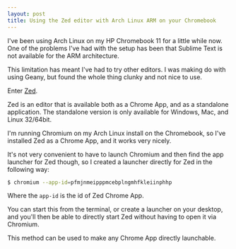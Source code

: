 ```yaml
---
layout: post
title: Using the Zed editor with Arch Linux ARM on your Chromebook
---
```


I've been using Arch Linux on my HP Chromebook 11 for a little while now. One of the problems I've had with the setup has been that Sublime Text is not available for the ARM architecture.

<!-- more -->

This limitation has meant I've had to try other editors. I was making do with using Geany, but found the whole thing clunky and not nice to use.

Enter [Zed](http://github.com/zedapp/zed).

Zed is an editor that is available both as a Chrome App, and as a standalone application. The standalone version is only available for Windows, Mac, and Linux 32/64bit.

I'm running Chromium on my Arch Linux install on the Chromebook, so I've installed Zed as a Chrome App, and it works very nicely.

It's not very convenient to have to launch Chromium and then find the app launcher for Zed though, so I created a launcher directly for Zed in the following way:

```bash
$ chromium --app-id=pfmjnmeipppmcebplngmhfkleiinphhp
```

Where the `app-id` is the id of Zed Chrome App.

You can start this from the terminal, or create a launcher on your desktop, and you'll then be able to directly start Zed without having to open it via Chromium.

This method can be used to make any Chrome App directly launchable.